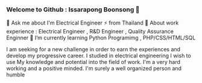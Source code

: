 ### Welcome to Github : Issarapong Boonsong  👋

 💬 Ask me about I'm Electrical Engineer ⚡ from Thailand 
 🔭 About work experience : Electrical Engineer , R&D Engineer , Quality Assurance Enginner
 🌱 I’m currently learning Python Programimg , PHP/CSS/HTML/SQL 
 
I am seeking for a new challenge in order to earn the experiences and develop my progressive career. 
I studied in electrical engineering 
I wish to use My knowledge and potential into the field of work. 
I'm a very hard working and a positive minded.
I'm surely a well organized person and humble


 
<!--
**IssarapongB/IssarapongB** is a ✨ _special_ ✨ repository because its `README.md` (this file) appears on your GitHub profile.

Here are some ideas to get you started:

- 🔭 I’m currently working on ...
- 🌱 I’m currently learning ...
- 👯 I’m looking to collaborate on ...
- 🤔 I’m looking for help with ...
- 💬 Ask me about ...
- 📫 How to reach me: ...
- 😄 Pronouns: ...
- ⚡ Fun fact: ...
-->
